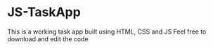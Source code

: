 # JS-TaskApp
This is a working task app built using HTML, CSS and JS
Feel free to download and edit the code
